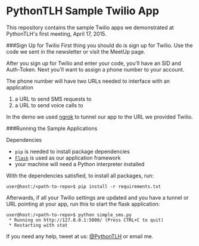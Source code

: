 PythonTLH Sample Twilio App
===========================

This repository contains the sample Twilio apps we demonstrated at PythonTLH's first meeting, April 17, 2015.

###Sign Up for Twilio
First thing you should do is sign up for Twilio. Use the code we sent in the newsletter or visit the MeetUp page.

After you sign up for Twilio and enter your code, you'll have an SID and Auth-Token. Next you'll want to assign a phone number to your account.

The phone number will have two URLs needed to interface with an application
  1. a URL to send SMS requests to
  2. a URL to send voice calls to

In the demo we used [ngrok](https://ngrok.com/) to tunnel our app to the URL we provided Twilio.

###Running the Sample Applications

Dependencies
  - `pip` is needed to install package dependencies
  - [`Flask`](http://flask.pocoo.org/) is used as our application framework
  - your machine will need a Python interpreter installed

With the dependencies satisfied, to install all packages, run:
```shell
user@host:/<path-to-repo>$ pip install -r requirements.txt
```

Afterwards, if all your Twilio settings are updated and you have a tunnel or URL pointing at your app, run this to start the flask application:
```shell
user@host:/<path-to-repo>$ python simple_sms.py
 * Running on http://127.0.0.1:5000/ (Press CTRL+C to quit)
 * Restarting with stat
```

If you need any help, tweet at us: [@PythonTLH](https://twitter.com/PythonTLH) or email me.